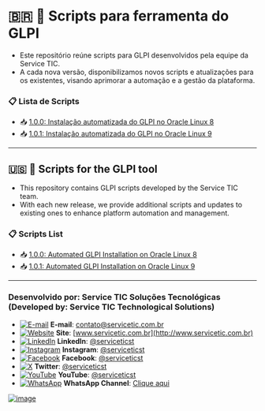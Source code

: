 # 🇧🇷 🧩 Scripts para ferramenta do GLPI
- Este repositório reúne scripts para GLPI desenvolvidos pela equipe da Service TIC.
- A cada nova versão, disponibilizamos novos scripts e atualizações para os existentes, visando aprimorar a automação e a gestão da plataforma.


### 📋 Lista de Scripts
- 📥 [1.0.0: Instalação automatizada do GLPI no Oracle Linux 8](https://github.com/serviceticst/glpi/releases/tag/1.0.0)
- 📥 [1.0.1: Instalação automatizada do GLPI no Oracle Linux 9](https://github.com/serviceticst/glpi/releases/tag/1.0.1)

***

## 🇺🇸 🧩 Scripts for the GLPI tool
- This repository contains GLPI scripts developed by the Service TIC team.
- With each new release, we provide additional scripts and updates to existing ones to enhance platform automation and management.

### 📋 Scripts List

- 📥 [1.0.0: Automated GLPI Installation on Oracle Linux 8](https://github.com/serviceticst/glpi/releases/tag/1.0.0)
- 📥 [1.0.1: Automated GLPI Installation on Oracle Linux 9](https://github.com/serviceticst/glpi/releases/tag/1.0.9)




***
### Desenvolvido por: Service TIC Soluções Tecnológicas (Developed by: Service TIC Technological Solutions)

- [![E-mail](https://img.icons8.com/ios-filled/16/ffffff/mail.png)](mailto:contato@servicetic.com.br) **E-mail**: [contato@servicetic.com.br](mailto:contato@servicetic.com.br)
- [![Website](https://img.icons8.com/ios-filled/16/ffffff/domain.png)](http://www.servicetic.com.br) **Site**: [www.servicetic.com.br](http://www.servicetic.com.br)
- [![LinkedIn](https://img.icons8.com/ios-filled/16/ffffff/linkedin-circled.png)](https://www.linkedin.com/company/serviceticst) **LinkedIn**: [@serviceticst](https://www.linkedin.com/company/serviceticst)
- [![Instagram](https://img.icons8.com/ios-filled/16/ffffff/instagram-new.png)](https://www.instagram.com/serviceticst) **Instagram**: [@serviceticst](https://www.instagram.com/serviceticst)
- [![Facebook](https://img.icons8.com/ios-filled/16/ffffff/facebook-new.png)](https://www.facebook.com/serviceticst) **Facebook**: [@serviceticst](https://www.facebook.com/serviceticst)
- [![X](https://img.icons8.com/ios-filled/16/ffffff/x.png)](https://x.com/serviceticst) **Twitter**: [@serviceticst](https://x.com/serviceticst)
- [![YouTube](https://img.icons8.com/ios-filled/16/ffffff/youtube-squared.png)](https://youtube.com/c/serviceticst) **YouTube**: [@serviceticst](https://youtube.com/c/serviceticst)
- [![WhatsApp](https://img.icons8.com/ios-filled/16/ffffff/whatsapp.png)](https://whatsapp.com/channel/0029VaAkV3P59PwXAiDepu3N) **WhatsApp Channel**: [Clique aqui](https://whatsapp.com/channel/0029VaAkV3P59PwXAiDepu3N)

[![image](https://github.com/user-attachments/assets/17192a13-f0b6-4531-add0-99c7f46c24b0)](https://servicetic.com.br/links/)
